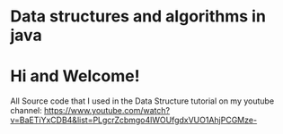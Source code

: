 # Data structures and algorithms in java

# Hi and Welcome!

All Source code that I used in the Data Structure tutorial on my youtube channel: 
https://www.youtube.com/watch?v=BaETiYxCDB4&list=PLgcrZcbmgo4lWOUfgdxVUO1AhjPCGMze-
